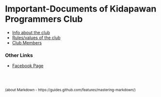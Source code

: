 # Important-Documents of Kidapawan Programmers Club

- [Info about the club](https://github.com/KidapawanProgrammersClub/Important-Documents/blob/master/About%20the%20club.md)
- [Rules/values of the club](https://github.com/KidapawanProgrammersClub/Important-Documents/blob/master/Club%20Rules.md)
- [Club Members](https://github.com/KidapawanProgrammersClub/Important-Documents/blob/master/Club%20Members.md)

### Other Links
 - [Facebook Page](https://www.facebook.com/groups/KidapawanProgrammersClub/)

<br />
<br />
<br />
<sub>(about Markdown - https://guides.github.com/features/mastering-markdown/)</sub>
